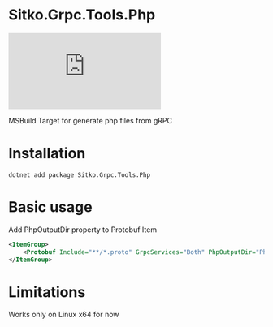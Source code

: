 # Sitko.Grpc.Tools.Php

[![Nuget](https://img.shields.io/nuget/v/Sitko.Grpc.Tools.Php)](https://www.nuget.org/packages/Sitko.Grpc.Tools.Php/)

MSBuild Target for generate php files from gRPC

# Installation

```
dotnet add package Sitko.Grpc.Tools.Php
```

# Basic usage

Add PhpOutputDir property to Protobuf Item

```xml
<ItemGroup>
    <Protobuf Include="**/*.proto" GrpcServices="Both" PhpOutputDir="Php"/>
</ItemGroup>
```

# Limitations

Works only on Linux x64 for now


